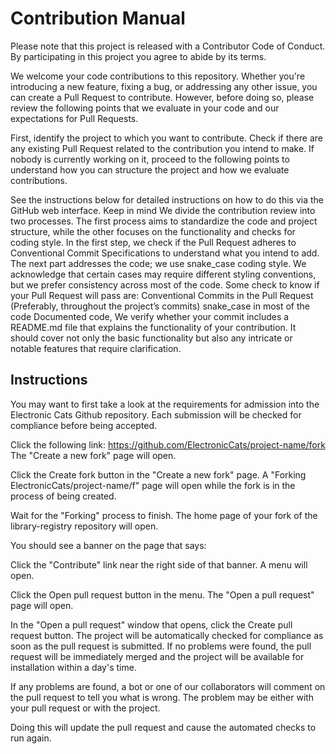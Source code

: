 # Contribution Manual

Please note that this project is released with a Contributor Code of Conduct. By participating in this project you agree to abide by its terms. 

We welcome your code contributions to this repository. Whether you're introducing a new feature, fixing a bug, or addressing any other issue, you can create a Pull Request to contribute. However, before doing so, please review the following points that we evaluate in your code and our expectations for Pull Requests.

First, identify the project to which you want to contribute. Check if there are any existing Pull Request related to the contribution you intend to make. If nobody is currently working on it, proceed to the following points to understand how you can structure the project and how we evaluate contributions.

See the instructions below for detailed instructions on how to do this via the GitHub web interface.
Keep in mind
We divide the contribution review into two processes. The first process aims to standardize the code and project structure, while the other focuses on the functionality and checks for coding style.
In the first step, we check if the Pull Request adheres to Conventional Commit Specifications to understand what you intend to add. The next part addresses the code; we use snake_case coding style. We acknowledge that certain cases may require different styling conventions, but we prefer consistency across most of the code.
Some check to know if your Pull Request will pass are:
Conventional Commits in the Pull Request (Preferably, throughout the project’s commits)
snake_case in most of the code
Documented code, We verify whether your commit includes a README.md file that explains the functionality of your contribution. It should cover not only the basic functionality but also any intricate or notable features that require clarification.
## Instructions

You may want to first take a look at the requirements for admission into the Electronic Cats Github repository. Each submission will be checked for compliance before being accepted.

Click the following link:
https://github.com/ElectronicCats/project-name/fork
The "Create a new fork" page will open.

Click the Create fork button in the "Create a new fork" page.
A "Forking ElectronicCats/project-name/f" page will open while the fork is in the process of being created.

Wait for the "Forking" process to finish.
The home page of your fork of the library-registry repository will open.

You should see a banner on the page that says:

Click the "Contribute" link near the right side of that banner.
A menu will open.

Click the Open pull request button in the menu.
The "Open a pull request" page will open.

In the "Open a pull request" window that opens, click the Create pull request button.
The project will be automatically checked for compliance as soon as the pull request is submitted. If no problems were found, the pull request will be immediately merged and the project will be available for installation within a day's time.

If any problems are found, a bot or one of our collaborators will comment on the pull request to tell you what is wrong. The problem may be either with your pull request or with the project.

Doing this will update the pull request and cause the automated checks to run again.
